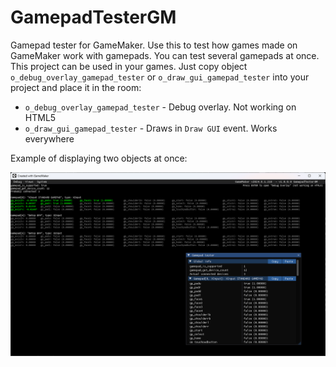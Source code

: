 # GamepadTesterGM
Gamepad tester for GameMaker. Use this to test how games made on GameMaker work with gamepads. You can test several gamepads at once. This project can be used in your games. Just copy object `o_debug_overlay_gamepad_tester` or `o_draw_gui_gamepad_tester` into your project and place it in the room:
* `o_debug_overlay_gamepad_tester` - Debug overlay. Not working on HTML5
* `o_draw_gui_gamepad_tester` - Draws in `Draw GUI` event. Works everywhere

Example of displaying two objects at once:
<p align="center">
  <img src="misc/screenshot1.png">
</p>
